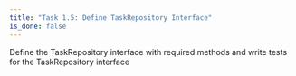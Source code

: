 ```yaml
---
title: "Task 1.5: Define TaskRepository Interface"
is_done: false
---
```


Define the TaskRepository interface with required methods and write tests for the TaskRepository interface
